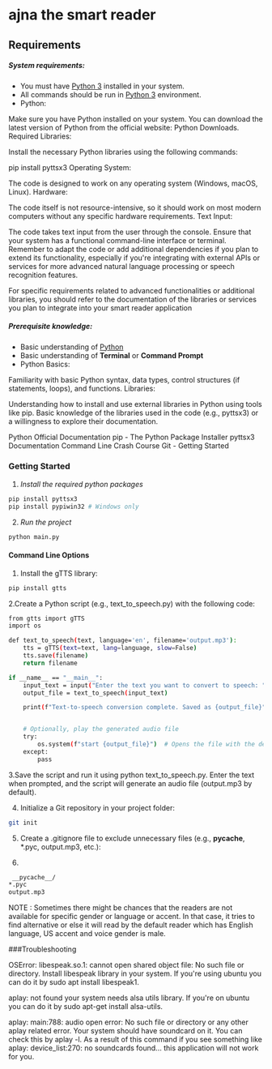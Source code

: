 
# ajna the smart reader



## Requirements

##### System requirements:

- You must have [Python 3](https://www.python.org) installed in your system.
- All commands should be run in [Python 3](https://www.python.org) environment.
- Python:

Make sure you have Python installed on your system. You can download the latest version of Python from the official website: Python Downloads.
Required Libraries:

Install the necessary Python libraries using the following commands:

pip install pyttsx3
Operating System:

The code is designed to work on any operating system (Windows, macOS, Linux).
Hardware:

The code itself is not resource-intensive, so it should work on most modern computers without any specific hardware requirements.
Text Input:

The code takes text input from the user through the console. Ensure that your system has a functional command-line interface or terminal.
Remember to adapt the code or add additional dependencies if you plan to extend its functionality, especially if you're integrating with external APIs or services for more advanced natural language processing or speech recognition features.

For specific requirements related to advanced functionalities or additional libraries, you should refer to the documentation of the libraries or services you plan to integrate into your smart reader application

##### Prerequisite knowledge:

- Basic understanding of [Python](https://www.python.org)
- Basic understanding of **Terminal** or **Command Prompt**
- Python Basics:

Familiarity with basic Python syntax, data types, control structures (if statements, loops), and functions.
Libraries:

Understanding how to install and use external libraries in Python using tools like pip.
Basic knowledge of the libraries used in the code (e.g., pyttsx3) or a willingness to explore their documentation.

Python Official Documentation
pip - The Python Package Installer
pyttsx3 Documentation
Command Line Crash Course
Git - Getting Started

### Getting Started

1. _Install the required python packages_

```sh
pip install pyttsx3
pip install pypiwin32 # Windows only
```

2. _Run the project_

```sh
python main.py
```

#### Command Line Options

1. Install the gTTS library:
```sh
pip install gtts
```


2.Create a Python script (e.g., text_to_speech.py) with the following code:
```sh
from gtts import gTTS
import os

def text_to_speech(text, language='en', filename='output.mp3'):
    tts = gTTS(text=text, lang=language, slow=False)
    tts.save(filename)
    return filename

if __name__ == "__main__":
    input_text = input("Enter the text you want to convert to speech: ")
    output_file = text_to_speech(input_text)

    print(f"Text-to-speech conversion complete. Saved as {output_file}")


    # Optionally, play the generated audio file
    try:
        os.system(f"start {output_file}")  # Opens the file with the default audio player on Windows
    except:
        pass
```


3.Save the script and run it using python text_to_speech.py. Enter the text when prompted, and the script will generate an audio file (output.mp3 by default).


4. Initialize a Git repository in your project folder:
```sh
git init
```

5. Create a .gitignore file to exclude unnecessary files (e.g., __pycache__, *.pyc, output.mp3, etc.):

6.
```sh
 __pycache__/
*.pyc
output.mp3
```

NOTE : Sometimes there might be chances that the readers are not available for specific gender or language or accent. In that case, it tries to find alternative or else it will read by the default reader which has English language, US accent and voice gender is male.

###Troubleshooting

OSError: libespeak.so.1: cannot open shared object file: No such file or directory. Install libespeak library in your system. If you're using ubuntu you can do it by sudo apt install libespeak1.

aplay: not found your system needs alsa utils library. If you're on ubuntu you can do it by sudo apt-get install alsa-utils.

aplay: main:788: audio open error: No such file or directory or any other aplay related error. Your system should have soundcard on it. You can check this by aplay -l. As a result of this command if you see something like aplay: device_list:270: no soundcards found... this application will not work for you.







